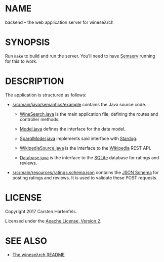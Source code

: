 # NAME

backend – the web application server for wineseλrch


# SYNOPSIS

Run `make` to build and run the server. You'll need to have
[Semserv](https://github.com/hartenfels/Semserv) running for this to work.


# DESCRIPTION

The application is structured as follows:

* [src/main/java/semantics/example](src/main/java/semantics/example) contains
  the Java source code.

  * [WineSearch.java](src/main/java/semantics/example/WineSearch.java) is the
    main application file, defining the routes and controller methods.

  * [Model.java](src/main/java/semantics/example/Model.java) defines the
    interface for the data model.

  * [SparqlModel.java](src/main/java/semantics/example/SparqlModel.java)
    implements said interface with [Stardog](http://www.stardog.com/).

  * [WikipediaSource.java](src/main/java/semantics/example/WikipediaSource.java)
    is the interface to the [Wikipedia](https://en.wikipedia.org/) REST API.

  * [Database.java](src/main/java/semantics/example/Database.java) is the
    interface to the [SQLite](https://www.sqlite.org/) database for ratings and
    reviews.

* [src/main/resources/ratings.schema.json](src/main/resources/ratings.schema.json)
  contains the [JSON Schema](http://json-schema.org/) for posting ratings and
  reviews. It is used to validate these POST requests.


# LICENSE

Copyright 2017 Carsten Hartenfels.

Licensed under the [Apache License, Version 2](../LICENSE).


# SEE ALSO

* [The wineseλrch README](../README.md)
